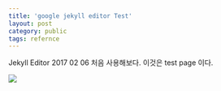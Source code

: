 ```yaml
---
title: 'google jekyll editor Test'
layout: post
category: public
tags: refernce
---
```

Jekyll Editor
2017 02 06 처음 사용해보다.
이것은 test page 이다.

![](https://lh4.googleusercontent.com/-v0soe-ievYE/AAAAAAAAAAI/AAAAAAADs0M/rf6O560VP38/s0-c-k-no-ns/photo.jpg)
